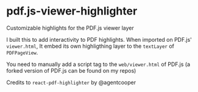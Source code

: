 # pdf.js-viewer-highlighter
Customizable highlights for the PDF.js viewer layer

I built this to add interactivity to PDF highlights.
When imported on PDF.js' `viewer.html`, It embed its own highligthing layer to the `textLayer` of `PDFPageView`.

You need to manually add a script tag to the `web/viewer.html` of PDF.js (a forked version of PDF.js can be found on my repos)

Credits to `react-pdf-highlighter` by @agentcooper
